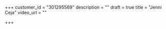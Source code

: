 +++
customer_id = "301295569"
description = ""
draft = true
title = "Jenni Ceja"
video_url = ""

+++
